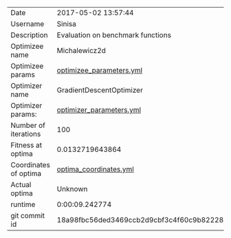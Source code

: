 | | |
| --- | --- |
| Date | 2017-05-02 13:57:44 |
| Username | Sinisa |
| Description | Evaluation on benchmark functions |
| Optimizee name | Michalewicz2d |
| Optimizee params |  <a href="optimizee_parameters.yml">optimizee_parameters.yml</a>  |
| Optimizer name | GradientDescentOptimizer |
| Optimizer params: |  <a href="optimizer_parameters.yml">optimizer_parameters.yml</a>  |
| Number of iterations | 100 |
| Fitness at optima | 0.0132719643864 |
| Coordinates of optima |  <a href="optima_coordinates.yml">optima_coordinates.yml</a>  |
| Actual optima |  Unknown  |
| runtime | 0:00:09.242774 |
| git commit id | 18a98fbc56ded3469ccb2d9cbf3c4f60c9b82228 |